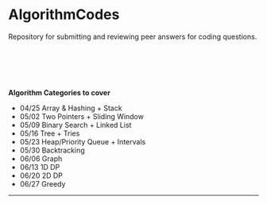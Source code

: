 # AlgorithmCodes
Repository for submitting and reviewing peer answers for coding questions.

<br>
<br>
<br>
<br>

<b> Algorithm Categories to cover </b>

- 04/25 Array & Hashing + Stack
- 05/02 Two Pointers + Sliding Window
- 05/09 Binary Search + Linked List
- 05/16 Tree + Tries
- 05/23 Heap/Priority Queue + Intervals
- 05/30 Backtracking
- 06/06 Graph
- 06/13 1D DP
- 06/20 2D DP
- 06/27 Greedy
--------

